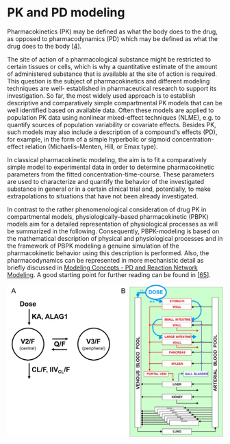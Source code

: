# PK and PD modeling

Pharmacokinetics (PK) may be defined as what the body does to the drug, as opposed to pharmacodynamics (PD) which may be defined as what the drug does to the body \[[4](../references.md#4)\].

The site of action of a pharmacological substance might be restricted to certain tissues or cells, which is why a quantitative estimate of the amount of administered substance that is available at the site of action is required. This question is the subject of pharmacokinetics and different modeling techniques are well- established in pharmaceutical research to support its investigation. So far, the most widely used approach is to establish descriptive and comparatively simple compartmental PK models that can be well identified based on available data. Often these models are applied to population PK data using nonlinear mixed-effect techniques (NLME), e.g. to quantify sources of population variability or covariate effects. Besides PK, such models may also include a description of a compound's effects (PD), for example, in the form of a simple hyperbolic or sigmoid concentration-effect relation (Michaelis-Menten, Hill, or Emax type).

In classical pharmacokinetic modeling, the aim is to fit a comparatively simple model to experimental data in order to determine pharmacokinetic parameters from the fitted concentration-time-course. These parameters are used to characterize and quantify the behavior of the investigated substance in general or in a certain clinical trial and, potentially, to make extrapolations to situations that have not been already investigated.

In contrast to the rather phenomenological consideration of drug PK in compartmental models, physiologically–based pharmacokinetic (PBPK) models aim for a detailed representation of physiological processes as will be summarized in the following. Consequently, PBPK-modeling is based on the mathematical description of physical and physiological processes and in the framework of PBPK modeling a genuine simulation of the pharmacokinetic behavior using this description is performed. Also, the pharmacodynamics can be represented in more mechanistic detail as briefly discussed in [Modeling Concepts - PD and Reaction Network Modeling](modeling-concepts-pd-and-reaction-network-modeling.md). A good starting point for further reading can be found in \[[65](../references.md#65)\].

![Structure of compartmental PK model (A) and PBPK model (B)](../assets/images/part-1/Kuepfer_et_al_Adv_Exp_Med_Biol_2012_Figure4.jpg)
